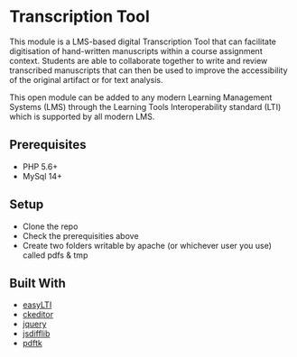 # Transcription Tool
This module is a LMS-based digital Transcription Tool that can facilitate digitisation of hand-written manuscripts within a course assignment context.  Students are able to collaborate together to write and review transcribed manuscripts that can then be used to improve the accessibility of the original artifact or for text analysis. 

This open module can be added to any modern Learning Management Systems (LMS) through the Learning Tools Interoperability standard (LTI) which is supported by all modern LMS.

## Prerequisites
 * PHP 5.6+
 * MySql 14+

## Setup
 * Clone the repo
 * Check the prerequisities above
 * Create two folders writable by apache (or whichever user you use) called pdfs & tmp 

## Built With
 * [easyLTI](https://github.com/kingmook/easyLTI)
 * [ckeditor](https://github.com/ckeditor)
 * [jquery](https://github.com/jquery/jquery)
 * [jsdifflib](https://github.com/cemerick/jsdifflib)
 * [pdftk](https://github.com/ericmason/pdftk) 